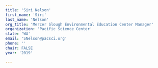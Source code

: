 ```yaml
---
title: 'Siri Nelson'
first_name: 'Siri'
last_name: 'Nelson'
org_title: 'Mercer Slough Environmental Education Center Manager'
organization: 'Pacific Science Center'
state: 'WA'
email: 'SNelson@pacsci.org'
phone: ''
chair: FALSE
year: '2019'

---
```

